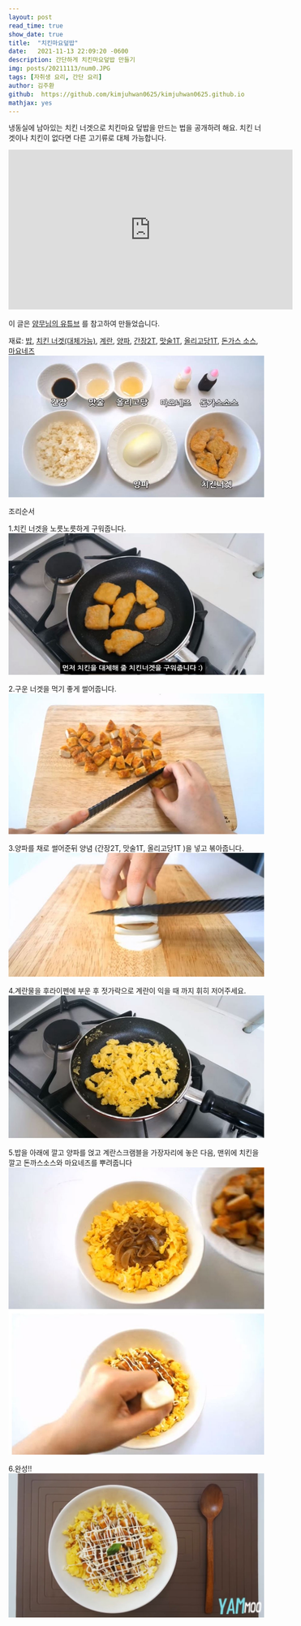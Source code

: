 ```yaml
---
layout: post
read_time: true
show_date: true
title:  "치킨마요덮밥"
date:   2021-11-13 22:09:20 -0600
description: 간단하게 치킨마요덮밥 만들기
img: posts/20211113/num0.JPG
tags: [자취생 요리, 간단 요리]
author: 김주환
github:  https://github.com/kimjuhwan0625/kimjuhwan0625.github.io
mathjax: yes
---
```

냉동실에 남아있는 치킨 너겟으로 치킨마요 덮밥을 만드는 법을 공개하려 해요. 치킨 너겟이나 치킨이 없다면 다른 고기류로 대체 가능합니다.

<iframe width="560" height="315" src="https://youtu.be/_20KEwNx1UQ" title="YouTube video player" frameborder="0" allow="accelerometer; autoplay; clipboard-write; encrypted-media; gyroscope; picture-in-picture" allowfullscreen></iframe>

이 글은 [얌무님의 유튜브](https://youtu.be/_20KEwNx1UQ) 를 참고하여 만들었습니다. 

재료: [밥](https://www.coupang.com/vp/products/202253639?itemId=591353864&vendorItemId=4548584747&q=%EC%8C%80+2kg&itemsCount=36&searchId=4aa59c5614bf48b7b4b30fbb01182cb0&rank=0&isAddedCart=), [치킨 너겟(대체가능)](https://www.coupang.com/vp/products/4567751809?itemId=5575412259&vendorItemId=72874737915&pickType=COU_PICK&q=%EC%B9%98%ED%82%A8%EB%84%88%EA%B2%9F&itemsCount=36&searchId=4fbd03254b8b43969662f8eced555634&rank=1&isAddedCart=), [계란](https://www.coupang.com/vp/products/1271064981?itemId=2275730724&vendorItemId=70272921582&pickType=COU_PICK&q=%EA%B3%84%EB%9E%80&itemsCount=36&searchId=28faa653c84c467e96dea60cd9073bde&rank=1&isAddedCart=), [양파](https://www.coupang.com/vp/products/1074470755?itemId=2024034712&vendorItemId=70023661066&pickType=COU_PICK&q=%EC%96%91%ED%8C%8C&itemsCount=36&searchId=7161261c4b334b179c23d0a14afde096&rank=1&isAddedCart=), [간장2T](https://www.coupang.com/vp/products/1950520915?itemId=3313290034&vendorItemId=71264859094&pickType=COU_PICK&q=%EA%B0%84%EC%9E%A5&itemsCount=36&searchId=f102d75972b94c0f839d2bcfac6e0c4a&rank=1&isAddedCart=), [맛술1T](https://www.coupang.com/vp/products/4975742079?itemId=6614960795&vendorItemId=79485577792&q=%EB%A7%9B%EC%88%A0&itemsCount=36&searchId=0d988016e6884d13aaf62e9cd3a2d12c&rank=1&isAddedCart=), [올리고당1T](https://www.coupang.com/vp/products/592791?itemId=2093596&vendorItemId=3000136144&q=%EC%98%AC%EB%A6%AC%EA%B3%A0%EB%8B%B9&itemsCount=36&searchId=3f64a4e8d5ed4f5db5129294a48e8eb8&rank=0&isAddedCart=), [돈가스 소스](https://www.coupang.com/vp/products/179247971?itemId=513444636&vendorItemId=4320745473&pickType=COU_PICK&q=%EB%8F%88%EA%B9%8C%EC%8A%A4+%EC%86%8C%EC%8A%A4&itemsCount=36&searchId=95e6b595af2a4b89a61f98378484702b&rank=0&isAddedCart=), [마요네즈](https://www.coupang.com/vp/products/593008?itemId=2094225&vendorItemId=3000044040&pickType=COU_PICK&q=%EB%A7%88%EC%9A%94%EB%84%A4%EC%A6%88&itemsCount=36&searchId=a23c2f2d65ad4e7cbcb38ff64cc96b0e&rank=1&isAddedCart=)
![num1](assets\img\posts\20211113\num1.JPG)

조리순서

1.치킨 너겟을 노릇노릇하게 구워줍니다.
![num2](./assets\img\posts\20211113\num2.JPG)

2.구운 너겟을 먹기 좋게 썰어줍니다.
![num3](./assets\img\posts\20211113\num3.JPG)

3.양파를 채로 썰어준뒤 양념 (간장2T, 맛술1T, 올리고당1T )을 넣고 볶아줍니다.
![num4](./assets\img\posts\20211113\num4.JPG)

4.계란물을 후라이펜에 부운 후 젓가락으로 계란이 익을 때 까지 휘히 저어주세요.
![num5](./assets\img\posts\20211113\num5.JPG)

5.밥을 아래에 깔고 양파를 얹고 계란스크램블을 가장자리에 놓은 다음, 맨위에 치킨을 깔고 돈까스소스와 마요네즈를 뿌려줍니다
![num6](./assets\img\posts\20211113\num6.JPG)
![num7](./assets\img\posts\20211113\num7.JPG)

6.완성!! 
![num8](./assets\img\posts\20211113\num0.JPG)


